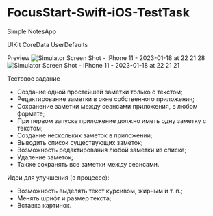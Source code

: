 # FocusStart-Swift-iOS-TestTask

Simple NotesApp

UIKit
CoreData
UserDefaults

Preview
![Simulator Screen Shot - iPhone 11 - 2023-01-18 at 22 21 28](https://user-images.githubusercontent.com/95698427/213274856-35043432-9cf1-4772-8e84-0eae3793120a.png)
![Simulator Screen Shot - iPhone 11 - 2023-01-18 at 22 21 21](https://user-images.githubusercontent.com/95698427/213274860-0c7eca5e-9504-4f04-bbc6-db4afe35878b.png)


Тестовое задание
* Создание одной простейшей заметки только с текстом;  
* Редактирование заметки в окне собственного приложения;  
* Сохранение заметки между сеансами приложения, в любом формате;  
* При первом запуске приложение должно иметь одну заметку с текстом;
* Создание нескольких заметок в приложении;  
* Выводить список существующих заметок;  
* Возможность редактирования любой заметки из списка;  
* Удаление заметок;  
* Также сохранять все заметки между сеансами. 

Идеи для улучшения (в процессе):  
* Возможность выделять текст курсивом, жирным и т. п.;  
* Менять шрифт и размер текста; 
* Вставка картинок.
